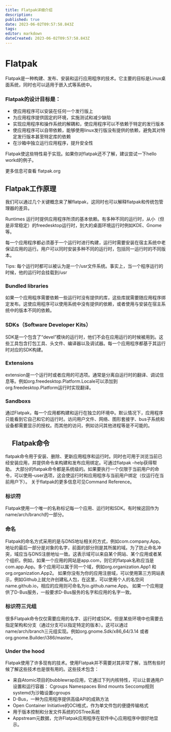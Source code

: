 ```yaml
---
title: Flatpak详细介绍
description: 
published: true
date: 2023-06-02T09:57:58.843Z
tags: 
editor: markdown
dateCreated: 2023-06-02T09:57:58.843Z
---
```


# Flatpak
Flatpak是一种构建、发布、安装和运行应用程序的技术。它主要的目标是Linux桌面系统，同时也可以适用于嵌入式等系统中。

### Flatpak的设计目标是：
* 使应用程序可以安装在任何一个发行版上
* 为应用程序提供固定的环境，实施测试和减少缺陷
* 实现应用程序和操作系统的解耦和，使应用程序可以不依赖于特定的发行版本
* 使应用程序可以自带依赖，能够使用linux发行版没有提供的依赖，避免其对特定发行版本甚至特定库的依赖
* 在沙箱中独立运行应用程序，提升安全性

Flatpak使这些特性易于实现。如果你对flatpak还不了解，建议尝试一下hello workd的例子。

更多信息可查看 flatpak.org

## Flatpak工作原理
我们可以通过几个关键概念来了解flatpak，这同时也可以解释flatpak和传统包管理器的差异。

Runtimes
运行时提供应用程序所须的基本依赖。有多种不同的运行时，从小（但是非常稳定）的freedesktop运行时，到大的桌面环境运行时例如KDE、Gnome等。

每一个应用程序都必须基于一个运行时进行构建，运行时需要安装在宿主系统中老保证应用的运行。用户可以同时安装多种不同的运行时，包括同一运行时的不同版本。

Tips:
每个运行时都可以被认为是一个/usr文件系统。事实上，当一个程序运行的时候，他的运行时会挂载到/usr

### Bundled libraries
如果一个应用程序需要依赖一些运行时没有提供的库，这些库就需要随应用程序绑定发布。这使应用程序可以使用系统中没有提供的依赖，或者使用与安装在宿主系统中的版本不同的依赖。

### SDKs（Software Developer Kits）
SDK是一个包含了“devel”模块的运行时，他们不会在应用运行的时候被用到。这些工具包含打包工具、头文件、编译器以及调试器。每一个应用程序都基于其运行时对应的SDK构建。

### Extensions
extension是一个运行时或者应用的可选项。通常是分离自运行时的翻译、调试信息等。例如org.freedesktop.Platform.Locale可以添加到org.freedesktop.Platform运行时实现翻译。

### Sandboxs
通过Flatpak，每一个应用都构建和运行在独立的环境中。默认情况下，应用程序只能看到它自己和它的运行时。访问用户文件、网络、图形套接字、bus子系统和设备都需要显示的授权。而其他的访问，例如访问其他进程等是不可能的。

## 　Flatpak命令
flatpak命令用于安装、删除、更新应用程序和运行时。同时也可用于浏览当前已经安装应用，并提供命令来构建和发布应用绑定。可通过flatpak –help获得帮助。
大部分的flatpak命令都是系统级的。如果要执行一个仅限于当前用户的命令，可以使用–user选项，这会使运行时和应用程序与当前用户绑定（仅运行在当前用户下）。
关于flatpak的更多信息可见Command Reference。

### 标识符
Flatpak使用一个唯一的名称标记每一个应用、运行时和SDK。有时候这回作为name/arch/branch的一部分。

### 命名
Flatpak的命名方式采用的是与DNS地址相关的方式，例如com.company.App。地址的最后一部分是对象的名字，前面的部分则是其所属的域。为了防止命名冲突，域应当与DNS注册地址一致。这表示域可以来自某个网站、某个应用或者某个组织。例如，如果一个应用的网站是app.com，则它的flatpak名称应当是com.app.App。多个应用可以属于同一个域，例如org.organization.App1 和org.organization.App2。
如果你没有为你的应用注册域，可以使用第三方网站表示，例如Github上就允许创建私人包，在这里，可以使用个人的名空间name.github.io，相应的应用则可命名为io.github.name.App。
如果一个应用提供了D-Bus服务，一般要求D-Bus服务的名字和应用的名字一致。

### 标识符三元组
很多Flatpak命令仅仅需要应用的名字、运行时或SDK。但是某些环境中也需要去指定架构和分支（通过分支可以指定特定的版本）。这可以通过name/arch/branch三元组实现。例如org.gnome.Sdk/x86_64/3.14 或者 org.gnome.Builder/i386/master。

### Under the hood
Flatpak使用了许多现有的技术。使用Flatpak并不需要对其非常了解，当然有些时候了解这些技术也是很有用的。这些技术包含：

- 来自Atomic项目的bubblewrap应用，它通过下列内核特性，可以让普通用户设置和运行容器：
Cgroups
Namespaces
Bind mounts
Seccomp规则
systemd为沙箱设置cgroups
- D-Bus，一种为应用程序提供高级API的成熟方法
- Open Container Initiative的OCI格式，作为单文件包的便捷传输格式
- 用于版本控制和分发文件系统的OSTree系统
- Appstream元数据，允许Flatpak应用程序在软件中心应用程序中很好地显示。